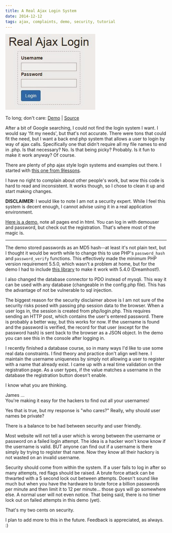 ```yaml
---
title: A Real Ajax Login System
date: 2014-12-12
tags: ajax, complaints, demo, security, tutorial
---
```


![Real Ajax Login][picture-1]

To long; don't care: [Demo][link-1] | [Source][link-2]

After a bit of Google searching, I could not find the login system I want. I would say 'fit my
needs', but that's not accurate. There were tons that could fit the need, but I want a back end php
system that allows a user to login by way of ajax calls. Specifically one that didn't require all my
file names to end in .php. Is that necessary? No. Is that being picky? Probably. Is it fun to make
it work anyway? Of course.

There are plenty of php ajax style login systems and examples out there. I started with [this one
from 9lessons][link-3].

I have no right to complain about other people's work, but wow this code is hard to read and
inconsistent. It works though, so I chose to clean it up and start making changes.

**DISCLAIMER:** I would like to note I am not a security expert. While I feel this system is decent
enough, I cannot advise using it in a real application environment.

[Here is a demo][link-1], note all pages end in html. You can log in with demouser and password, but
check out the registration. That's where most of the magic is.

<!-- more -->

----------------------------------------------------------------------------------------------------

The demo stored passwords as an MD5 hash--at least it's not plain text, but I thought it would be
worth while to change this to use PHP's `password_hash` and `password_verify` functions. This
effectively made the minimum PHP version requirement 5.5.0, which wasn't a problem at home, but for
the demo I had to include [this library][link-4] to make it work with 5.4.0 (Dreamhost!).

I also changed the database connector to PDO instead of mysqli. This way it can be used with any
database (changeable in the config.php file). This has the advantage of not be vulnerable to sql
injection.

The biggest reason for the security disclaimer above is I am not sure of the security risks posed
with passing php session data to the browser. When a user logs in, the session is created from
php/login.php. This requires sending an HTTP post, which contains the user's entered password. There
is probably a better way, but this works for now. If the username is found and the password is
verified, the record for that user (except for the password hash) is sent back to the browser as a
JSON object. In the demo you can see this in the console after logging in.

I recently finished a database course, so in many ways I'd like to use some real data constraints.
I find theory and practice don't align well here. I maintain the username uniqueness by simply not
allowing a user to register with a name that already exist. I came up with a real time validation on
the registration page. As a user types, if the value matches a username in the database the
registration button doesn't enable.

I know what you are thinking.

James ...  
You're making it easy for the hackers to find out all your usernames!

Yes that is true, but my response is "who cares?" Really, why should user names be private?

There is a balance to be had between security and user friendly.

Most website will not tell a user which is wrong between the username or password on a failed login
attempt. The idea is a hacker won't know know if the username is valid. BUT anyone can find out if a
username is there simply by trying to register that name. Now they know all their hackory is not
wasted on an invalid username.

Security should come from within the system. If a user fails to log in after so many attempts, red
flags should be raised. A brute force attack can be thwarted with a 5 second lock out between
attempts. Doesn't sound like much but when you have the hardware to brute force a billion passwords
per minute and then limit it to 12 per minute... those guys will go somewhere else. A normal user
will not even notice. That being said, there is no timer lock out on failed attempts in this demo
(yet).

That's my two cents on security.

I plan to add more to this in the future. Feedback is appreciated, as always. :)


[picture-1]: ../images/ajaxlogin.jpg "Dashed borders let you know this is hard core web design."
[link-1]: http://geekwagon.net/projects/real-ajax-login/login.html
[link-2]: https://github.com/deplicator/real-ajax-login
[link-3]: http://www.9lessons.info/2014/07/ajax-php-login-page.html
[link-4]: https://github.com/Antnee/phpPasswordHashingLib
